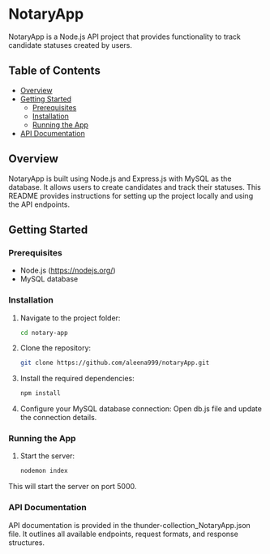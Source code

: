 # NotaryApp

NotaryApp is a Node.js API project that provides functionality to track candidate statuses created by users.

## Table of Contents
- [Overview](#overview)
- [Getting Started](#getting-started)
  - [Prerequisites](#prerequisites)
  - [Installation](#installation)
  - [Running the App](#running-the-app)
- [API Documentation](#api-documentation)

## Overview

NotaryApp is built using Node.js and Express.js with MySQL as the database. It allows users to create candidates and track their statuses. This README provides instructions for setting up the project locally and using the API endpoints.

## Getting Started

### Prerequisites

- Node.js (https://nodejs.org/)
- MySQL database

### Installation

1. Navigate to the project folder:
   ```bash
   cd notary-app
2. Clone the repository:
   ```bash
   git clone https://github.com/aleena999/notaryApp.git

3. Install the required dependencies:
   ```bash
   npm install
4. Configure your MySQL database connection:
    Open db.js file and update the connection details.

### Running the App
1. Start the server:
    ```bash
    nodemon index

This will start the server on port 5000.

### API Documentation
API documentation is provided in the thunder-collection_NotaryApp.json file. It outlines all available endpoints, request formats, and response structures.
